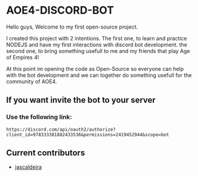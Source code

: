 # AOE4-DISCORD-BOT

Hello guys,
Welcome to my first open-source project.

I created this project with 2 intentions.
The first one, to learn and practice NODEJS and have my first interactions with discord bot development.
the second one, to bring something usefull to me and my friends that play Age of Empires 4!

At this point im opening the code as Open-Source so everyone can help with the bot development and we can together do something usefull for the community of AOE4.



## If you want invite the bot to your server
### Use the following link:
```
https://discord.com/api/oauth2/authorize?client_id=978333381882433536&permissions=2419452944&scope=bot
```


## Current contributors
- [jascaldeira](https://github.com/jascaldeira)
